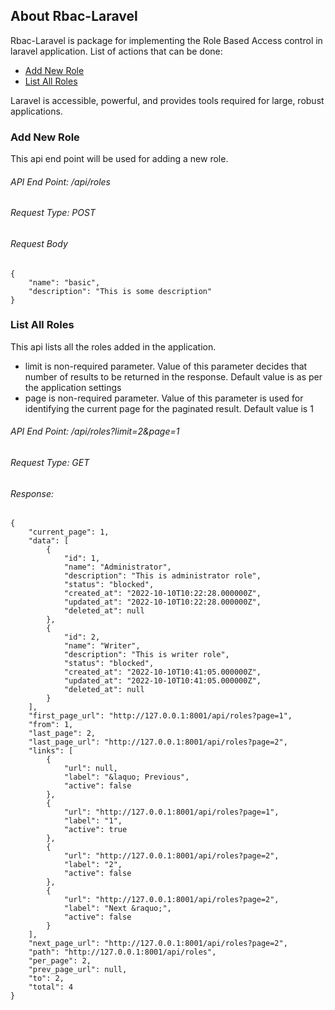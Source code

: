
## About Rbac-Laravel

Rbac-Laravel is package for implementing the Role Based Access control in laravel application.
List of actions that can be done:
- [Add New Role](#add-new-role)
- [List All Roles](#list-all-roles)



Laravel is accessible, powerful, and provides tools required for large, robust applications.

### <a name="add-new-role">Add New Role</a>
This api end point will be used for adding a new role.
###### API End Point: /api/roles
###### Request Type: POST
###### Request Body
```
{
    "name": "basic",
    "description": "This is some description"
}
```

### <a name="list-all-roles">List All Roles</a>
This api lists all the roles added in the application.
- limit is non-required parameter. Value of this parameter decides that number of results to be returned in the response. Default value is as per the application settings
- page is non-required parameter. Value of this parameter is used for identifying the current page for the paginated result. Default value is 1
###### API End Point: /api/roles?limit=2&page=1
###### Request Type: GET
###### Response:
```
{
    "current_page": 1,
    "data": [
        {
            "id": 1,
            "name": "Administrator",
            "description": "This is administrator role",
            "status": "blocked",
            "created_at": "2022-10-10T10:22:28.000000Z",
            "updated_at": "2022-10-10T10:22:28.000000Z",
            "deleted_at": null
        },
        {
            "id": 2,
            "name": "Writer",
            "description": "This is writer role",
            "status": "blocked",
            "created_at": "2022-10-10T10:41:05.000000Z",
            "updated_at": "2022-10-10T10:41:05.000000Z",
            "deleted_at": null
        }
    ],
    "first_page_url": "http://127.0.0.1:8001/api/roles?page=1",
    "from": 1,
    "last_page": 2,
    "last_page_url": "http://127.0.0.1:8001/api/roles?page=2",
    "links": [
        {
            "url": null,
            "label": "&laquo; Previous",
            "active": false
        },
        {
            "url": "http://127.0.0.1:8001/api/roles?page=1",
            "label": "1",
            "active": true
        },
        {
            "url": "http://127.0.0.1:8001/api/roles?page=2",
            "label": "2",
            "active": false
        },
        {
            "url": "http://127.0.0.1:8001/api/roles?page=2",
            "label": "Next &raquo;",
            "active": false
        }
    ],
    "next_page_url": "http://127.0.0.1:8001/api/roles?page=2",
    "path": "http://127.0.0.1:8001/api/roles",
    "per_page": 2,
    "prev_page_url": null,
    "to": 2,
    "total": 4
}
```
